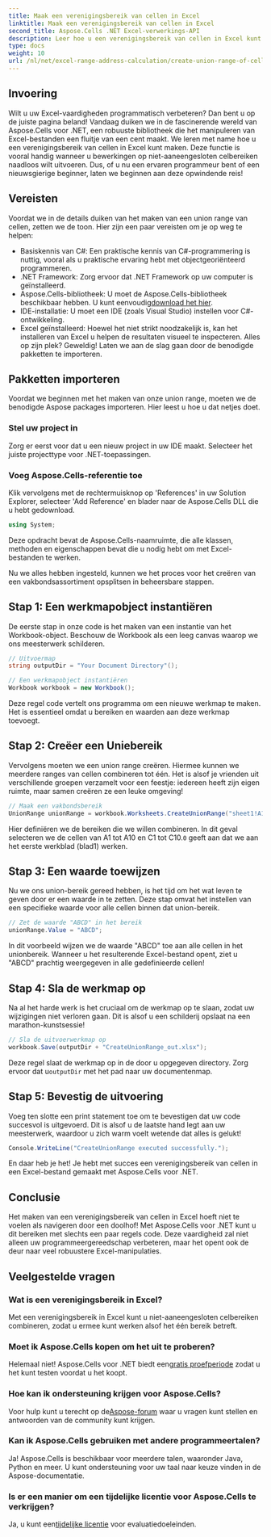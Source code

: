 ```yaml
---
title: Maak een verenigingsbereik van cellen in Excel
linktitle: Maak een verenigingsbereik van cellen in Excel
second_title: Aspose.Cells .NET Excel-verwerkings-API
description: Leer hoe u een verenigingsbereik van cellen in Excel kunt maken met Aspose.Cells voor .NET in eenvoudige stappen. Verbeter uw Excel-vaardigheden programmatisch.
type: docs
weight: 10
url: /nl/net/excel-range-address-calculation/create-union-range-of-cells-in-excel/
---
```

## Invoering
Wilt u uw Excel-vaardigheden programmatisch verbeteren? Dan bent u op de juiste pagina beland! Vandaag duiken we in de fascinerende wereld van Aspose.Cells voor .NET, een robuuste bibliotheek die het manipuleren van Excel-bestanden een fluitje van een cent maakt. We leren met name hoe u een verenigingsbereik van cellen in Excel kunt maken. Deze functie is vooral handig wanneer u bewerkingen op niet-aaneengesloten celbereiken naadloos wilt uitvoeren. Dus, of u nu een ervaren programmeur bent of een nieuwsgierige beginner, laten we beginnen aan deze opwindende reis!
## Vereisten
Voordat we in de details duiken van het maken van een union range van cellen, zetten we de toon. Hier zijn een paar vereisten om je op weg te helpen:
- Basiskennis van C#: Een praktische kennis van C#-programmering is nuttig, vooral als u praktische ervaring hebt met objectgeoriënteerd programmeren.
- .NET Framework: Zorg ervoor dat .NET Framework op uw computer is geïnstalleerd.
-  Aspose.Cells-bibliotheek: U moet de Aspose.Cells-bibliotheek beschikbaar hebben. U kunt eenvoudig[download het hier](https://releases.aspose.com/cells/net/).
- IDE-installatie: U moet een IDE (zoals Visual Studio) instellen voor C#-ontwikkeling.
- Excel geïnstalleerd: Hoewel het niet strikt noodzakelijk is, kan het installeren van Excel u helpen de resultaten visueel te inspecteren.
Alles op zijn plek? Geweldig! Laten we aan de slag gaan door de benodigde pakketten te importeren.
## Pakketten importeren
Voordat we beginnen met het maken van onze union range, moeten we de benodigde Aspose packages importeren. Hier leest u hoe u dat netjes doet.
### Stel uw project in
Zorg er eerst voor dat u een nieuw project in uw IDE maakt. Selecteer het juiste projecttype voor .NET-toepassingen.
### Voeg Aspose.Cells-referentie toe
Klik vervolgens met de rechtermuisknop op 'References' in uw Solution Explorer, selecteer 'Add Reference' en blader naar de Aspose.Cells DLL die u hebt gedownload. 
```csharp
using System;
```
Deze opdracht bevat de Aspose.Cells-naamruimte, die alle klassen, methoden en eigenschappen bevat die u nodig hebt om met Excel-bestanden te werken.

Nu we alles hebben ingesteld, kunnen we het proces voor het creëren van een vakbondsassortiment opsplitsen in beheersbare stappen.
## Stap 1: Een werkmapobject instantiëren
De eerste stap in onze code is het maken van een instantie van het Workbook-object. Beschouw de Workbook als een leeg canvas waarop we ons meesterwerk schilderen.
```csharp
// Uitvoermap
string outputDir = "Your Document Directory"();

// Een werkmapobject instantiëren
Workbook workbook = new Workbook();
```
Deze regel code vertelt ons programma om een nieuwe werkmap te maken. Het is essentieel omdat u bereiken en waarden aan deze werkmap toevoegt.
## Stap 2: Creëer een Uniebereik
Vervolgens moeten we een union range creëren. Hiermee kunnen we meerdere ranges van cellen combineren tot één. Het is alsof je vrienden uit verschillende groepen verzamelt voor een feestje: iedereen heeft zijn eigen ruimte, maar samen creëren ze een leuke omgeving!
```csharp
// Maak een vakbondsbereik
UnionRange unionRange = workbook.Worksheets.CreateUnionRange("sheet1!A1:A10,sheet1!C1:C10", 0);
```
 Hier definiëren we de bereiken die we willen combineren. In dit geval selecteren we de cellen van A1 tot A10 en C1 tot C10.`0` geeft aan dat we aan het eerste werkblad (blad1) werken.
## Stap 3: Een waarde toewijzen
Nu we ons union-bereik gereed hebben, is het tijd om het wat leven te geven door er een waarde in te zetten. Deze stap omvat het instellen van een specifieke waarde voor alle cellen binnen dat union-bereik.
```csharp
// Zet de waarde "ABCD" in het bereik
unionRange.Value = "ABCD";
```
In dit voorbeeld wijzen we de waarde "ABCD" toe aan alle cellen in het unionbereik. Wanneer u het resulterende Excel-bestand opent, ziet u "ABCD" prachtig weergegeven in alle gedefinieerde cellen!
## Stap 4: Sla de werkmap op
Na al het harde werk is het cruciaal om de werkmap op te slaan, zodat uw wijzigingen niet verloren gaan. Dit is alsof u een schilderij opslaat na een marathon-kunstsessie!
```csharp
// Sla de uitvoerwerkmap op
workbook.Save(outputDir + "CreateUnionRange_out.xlsx");
```
 Deze regel slaat de werkmap op in de door u opgegeven directory. Zorg ervoor dat u`outputDir` met het pad naar uw documentenmap. 
## Stap 5: Bevestig de uitvoering
Voeg ten slotte een print statement toe om te bevestigen dat uw code succesvol is uitgevoerd. Dit is alsof u de laatste hand legt aan uw meesterwerk, waardoor u zich warm voelt wetende dat alles is gelukt!
```csharp
Console.WriteLine("CreateUnionRange executed successfully.");
```
En daar heb je het! Je hebt met succes een verenigingsbereik van cellen in een Excel-bestand gemaakt met Aspose.Cells voor .NET.
## Conclusie
Het maken van een verenigingsbereik van cellen in Excel hoeft niet te voelen als navigeren door een doolhof! Met Aspose.Cells voor .NET kunt u dit bereiken met slechts een paar regels code. Deze vaardigheid zal niet alleen uw programmeergereedschap verbeteren, maar het opent ook de deur naar veel robuustere Excel-manipulaties. 

## Veelgestelde vragen
### Wat is een verenigingsbereik in Excel?
Met een verenigingsbereik in Excel kunt u niet-aaneengesloten celbereiken combineren, zodat u ermee kunt werken alsof het één bereik betreft.
### Moet ik Aspose.Cells kopen om het uit te proberen?
 Helemaal niet! Aspose.Cells voor .NET biedt een[gratis proefperiode](https://releases.aspose.com/) zodat u het kunt testen voordat u het koopt.
### Hoe kan ik ondersteuning krijgen voor Aspose.Cells?
 Voor hulp kunt u terecht op de[Aspose-forum](https://forum.aspose.com/c/cells/9) waar u vragen kunt stellen en antwoorden van de community kunt krijgen.
### Kan ik Aspose.Cells gebruiken met andere programmeertalen?
Ja! Aspose.Cells is beschikbaar voor meerdere talen, waaronder Java, Python en meer. U kunt ondersteuning voor uw taal naar keuze vinden in de Aspose-documentatie.
### Is er een manier om een tijdelijke licentie voor Aspose.Cells te verkrijgen?
 Ja, u kunt een[tijdelijke licentie](https://purchase.aspose.com/temporary-license/) voor evaluatiedoeleinden.